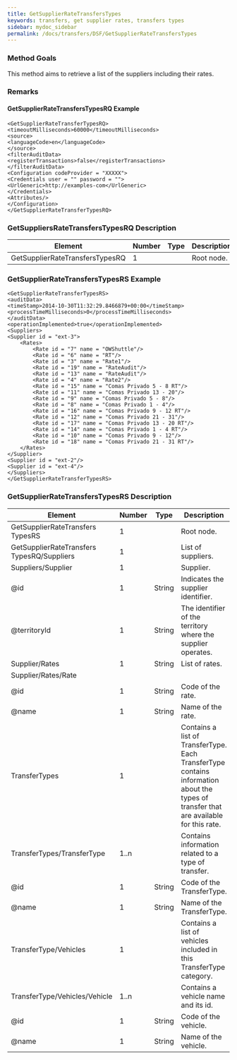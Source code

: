 ```yaml
---
title: GetSupplierRateTransfersTypes
keywords: transfers, get supplier rates, transfers types
sidebar: mydoc_sidebar
permalink: /docs/transfers/DSF/GetSupplierRateTransfersTypes
---
```




### Method Goals


This method aims to retrieve a list of the suppliers including their
rates.



### Remarks




#### GetSupplierRateTransfersTypesRQ Example


    <GetSupplierRateTransferTypesRQ>
    <timeoutMilliseconds>60000</timeoutMilliseconds>
    <source>
    <languageCode>en</languageCode>
    </source>
    <filterAuditData>
    <registerTransactions>false</registerTransactions>
    </filterAuditData>
    <Configuration codeProvider = "XXXXX">
    <Credentials user = "" password = "">
    <UrlGeneric>http://examples-com</UrlGeneric>
    </Credentials>
    <Attributes/>
    </Configuration>
    </GetSupplierRateTransferTypesRQ>



### GetSuppliersRateTransfersTypesRQ Description




| **Element**					| **Number**	| **Type**	| **Description**		|
| --------------------------------------------- | ------------- | ------------- | ----------------------------- |
| GetSupplierRateTransfersTypesRQ		| 1          	|		| Root node.			|



### GetSupplierRateTransfersTypesRS Example


    <GetSupplierRateTransferTypesRS>
    <auditData>
    <timeStamp>2014-10-30T11:32:29.8466879+00:00</timeStamp>
    <processTimeMilliseconds>0</processTimeMilliseconds>
    </auditData>
    <operationImplemented>true</operationImplemented>
    <Suppliers>
    <Supplier id = "ext-3">
        <Rates>
            <Rate id = "7" name = "OWShuttle"/>
            <Rate id = "6" name = "RT"/>
            <Rate id = "3" name = "Rate1"/>
            <Rate id = "19" name = "RateAudit"/>
            <Rate id = "13" name = "RateAudit"/>
            <Rate id = "4" name = "Rate2"/>
            <Rate id = "15" name = "Comas Privado 5 - 8 RT"/>
            <Rate id = "11" name = "Comas Privado 13 - 20"/>
            <Rate id = "9" name = "Comas Privado 5 - 8"/>
            <Rate id = "8" name = "Comas Privado 1 - 4"/>
            <Rate id = "16" name = "Comas Privado 9 - 12 RT"/>
            <Rate id = "12" name = "Comas Privado 21 - 31"/>
            <Rate id = "17" name = "Comas Privado 13 - 20 RT"/>
            <Rate id = "14" name = "Comas Privado 1 - 4 RT"/>
            <Rate id = "10" name = "Comas Privado 9 - 12"/>
            <Rate id = "18" name = "Comas Privado 21 - 31 RT"/>
        </Rates>
    </Supplier>
    <Supplier id = "ext-2"/>
    <Supplier id = "ext-4"/>
    </Suppliers>
    </GetSupplierRateTransferTypesRS>



### GetSupplierRateTransfersTypesRS Description




| **Element**					| **Number**	| **Type**	| **Description**					|
| --------------------------------------------- | ------------- | ------------- | ----------------------------------------------------- |
| GetSupplierRateTransfers TypesRS		| 1      	|		| Root node.						|
| GetSupplierRateTransfers TypesRQ/Suppliers	| 1      	|		| List of suppliers.					|
| Suppliers/Supplier				| 1      	|		| Supplier.						|
| @id              				| 1  		| String	| Indicates the supplier identifier.			|
| @territoryId     				| 1  		| String	| The identifier of the territory where the supplier operates.	|
| Supplier/Rates   				| 1  		| String	| List of rates.					|
| Supplier/Rates/Rate				|		|		|							|
| @id              				| 1  		| String	| Code of the rate.					|
| @name            				| 1  		| String	| Name of the rate.					|
| TransferTypes    				| 1      	|		| Contains a list of TransferType. Each TransferType contains information about the types of transfer that are available for this rate.	|
| TransferTypes/TransferType			| 1..n    	|		| Contains information related to a type of transfer.	|
| @id              				| 1  		| String	| Code of the TransferType.				|
| @name            				| 1  		| String	| Name of the TransferType.				|
| TransferType/Vehicles				| 1      	|		| Contains a list of vehicles included in this TransferType category.	|
| TransferType/Vehicles/Vehicle			| 1..n    	|		| Contains a vehicle name and its id.			|
| @id              				| 1  		| String	| Code of the vehicle.					|
| @name            				| 1  		| String	| Name of the vehicle.					|

